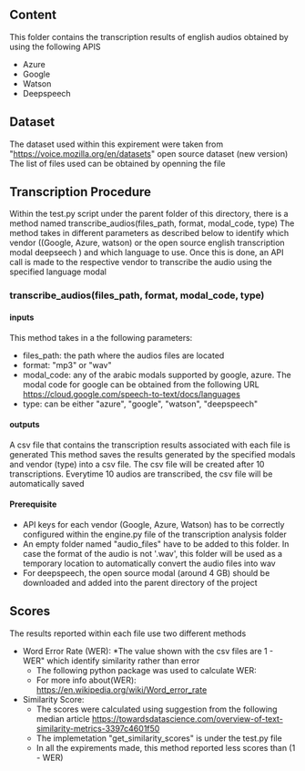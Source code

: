 ## Content
This folder contains the transcription results of english audios obtained by using the following APIS
 - Azure
 - Google
 - Watson
 - Deepspeech

## Dataset 
The dataset used within this expirement were taken from 
"https://voice.mozilla.org/en/datasets" open source dataset (new version)
The list of files used can be obtained by openning the file

## Transcription Procedure
Within the test.py script under the parent folder of this directory, there is a method named 
transcribe_audios(files_path, format, modal_code, type)
The method takes in different parameters as described below to identify which vendor ((Google, Azure, watson) 
or the open source english transcription modal deepseech ) and which language to use.
Once this is done, an API call is made to the respective vendor to transcribe the audio using the specified language modal

### transcribe_audios(files_path, format, modal_code, type)
#### inputs
This method takes in a the following parameters:
   - files_path: the path where the audios files are located
   - format: "mp3" or "wav"
   - modal_code: any of the arabic modals supported by google, azure. The modal code for google can be obtained from 
    the following URL  https://cloud.google.com/speech-to-text/docs/languages
   - type: can be either "azure", "google", "watson", "deepspeech"
   
#### outputs
A csv file that contains the transcription results associated with each file is generated
This method saves the results generated by the specified modals and vendor (type) into a csv file. 
The csv file will be created after 10 transcriptions. Everytime 10 audios are transcribed, the csv file will be 
automatically saved

#### Prerequisite
- API keys for each vendor (Google, Azure, Watson) has to be correctly configured within the engine.py file of the transcription analysis folder
- An empty folder named "audio_files" have to be added to this folder. In case the format of the audio is not '.wav', 
  this folder will be used as a temporary location to automatically convert the audio files into wav
- For deepspeech, the open source modal (around 4 GB) should be downloaded and added into the parent directory of the project


## Scores
The results reported within each file use two different methods
   - Word Error Rate (WER): *The value shown with the csv files are 1 - WER" which identify similarity rather than error
      * The following python package was used to calculate WER: 
      * For more info about(WER): https://en.wikipedia.org/wiki/Word_error_rate 
   - Similarity Score: 
      * The scores were calculated using suggestion from the following median article
                https://towardsdatascience.com/overview-of-text-similarity-metrics-3397c4601f50
      * The implemetation "get_similarity_scores" is under the test.py file
      * In all the expirements made, this method reported less scores than (1 - WER)
       
